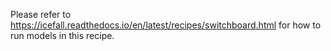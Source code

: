 
Please refer to <https://icefall.readthedocs.io/en/latest/recipes/switchboard.html>
for how to run models in this recipe.
